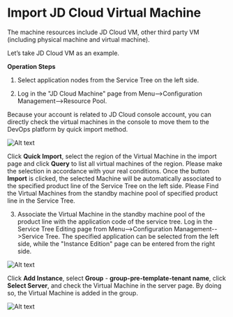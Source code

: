# Import JD Cloud Virtual Machine

The machine resources include JD Cloud VM, other third party VM (including physical machine and virtual machine).

Let’s take JD Cloud VM as an example.

**Operation Steps**

1. Select application nodes from the Service Tree on the left side.

2. Log in the "JD Cloud Machine" page from Menu-->Configuration Management-->Resource Pool.

Because your account is related to JD Cloud console account, you can directly check the virtual machines in the console to move them to the DevOps platform by quick import method.

![Alt text](https://github.com/jdcloudcom/cn/blob/DevOps/image/DevOps/Starting5.png)

Click **Quick Import**, select the region of the Virtual Machine in the import page and click **Query** to list all virtual machines of the region. Please make the selection in accordance with your real conditions. Once the button **Import** is clicked, the selected Machine will be automatically associated to the specified product line of the Service Tree on the left side. Please Find the Virtual Machines from the standby machine pool of specified product line in the Service Tree.

3. Associate the Virtual Machine in the standby machine pool of the product line with the application code of the service tree. Log in the Service Tree Editing page from Menu-->Configuration Management-->Service Tree. The specified application can be selected from the left side, while the "Instance Edition" page can be entered from the right side.

![Alt text](https://github.com/jdcloudcom/cn/blob/DevOps/image/DevOps/Starting6.png)

Click **Add Instance**, select **Group** - **group-pre-template-tenant name**, click **Select Server**, and check the Virtual Machine in the server page. By doing so, the Virtual Machine is added in the group.

![Alt text](https://github.com/jdcloudcom/cn/blob/DevOps/image/DevOps/Starting7.png)

